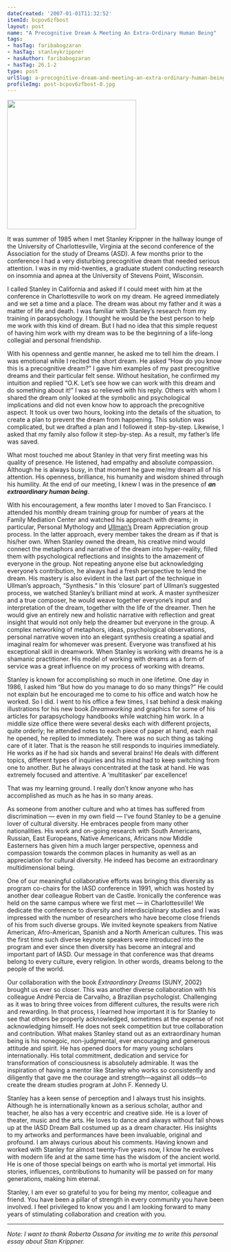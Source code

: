 ```yaml
---
dateCreated: '2007-01-01T11:32:52'
itemId: bcpov6zfbost
layout: post
name: "A Precognitive Dream & Meeting An Extra-Ordinary Human Being"
tags:
- hasTag: faribabogzaran
- hasTag: stanleykrippner
- hasAuthor: faribabogzaran
- hasTag: 26.1-2
type: post
urlSlug: a-precognitive-dream-and-meeting-an-extra-ordinary-human-being
profileImg: post-bcpov6zfbost-0.jpg
---
```

<img src="../images/post-bcpov6zfbost-0.jpg" width="300px" height="auto"/>

It was summer of 1985 when I met Stanley Krippner in the hallway lounge of the University of Charlottesville, Virginia at the second conference of the Association for the study of Dreams (ASD). A few months prior to the conference I had a very disturbing precognitive dream that needed serious attention. I was in my mid-twenties, a graduate student conducting research on insomnia and apnea at the University of Stevens Point, Wisconsin. 

I called Stanley in California and asked if I could meet with him at the conference in Charlottesville to work on my dream. He agreed immediately and we set a time and a place. The dream was about my father and it was a matter of life and death. I was familiar with Stanley’s research from my training in parapsychology. I thought he would be the best person to help me work with this kind of dream. But I had no idea that this simple request of having him work with my dream was to be the beginning of a life-long collegial and personal friendship. 

With his openness and gentle manner, he asked me to tell him the dream. I was emotional while I recited the short dream. He asked “How do you know this is a precognitive dream?” I gave him examples of my past precognitive dreams and their particular felt sense. Without hesitation, he confirmed my intuition and replied “O.K. Let’s see how we can work with this dream and do something about it!” I was so relieved with his reply. Others with whom I shared the dream only looked at the symbolic and psychological implications and did not even know how to approach the precognitive aspect. It took us over two hours, looking into the details of the situation, to create a plan to prevent the dream from happening. This solution was complicated, but we drafted a plan and I followed it step-by-step. Likewise, I asked that my family also follow it step-by-step. As a result, my father’s life was saved. 

What most touched me about Stanley in that very first meeting was his quality of presence. He listened, had empathy and absolute compassion. Although he is always busy, in that moment he gave me/my dream all of his attention. His openness, brilliance, his humanity and wisdom shined through his humility. At the end of our meeting, I knew I was in the presence of ***an extraordinary human being***. 

With his encouragement, a few months later I moved to San Francisco. I attended his monthly dream training group for number of years at the Family Mediation Center and watched his approach with dreams; in particular, Personal Mythology and [Ullman’s](../@montagueullman) Dream Appreciation group process. In the latter approach, every member takes the dream as if that is his/her own. When Stanley owned the dream, his creative mind would connect the metaphors and narrative of the dream into hyper-reality, filled them with psychological reflections and insights to the amazement of everyone in the group. Not repeating anyone else but acknowledging everyone’s contribution, he always had a fresh perspective to lend the dream. His mastery is also evident in the last part of the technique in Ullman’s approach, “Synthesis.” In this ‘closure’ part of Ullman’s suggested process, we watched Stanley’s brilliant mind at work. A master synthesizer and a true composer, he would weave together everyone’s input and interpretation of the dream, together with the life of the dreamer. Then he would give an entirely new and holistic narrative with reflection and great insight that would not only help the dreamer but everyone in the group. A complex networking of metaphors, ideas, psychological observations, personal narrative woven into an elegant synthesis creating a spatial and imaginal realm for whomever was present. Everyone was transfixed at his exceptional skill in dreamwork. When Stanley is working with dreams he is a shamanic practitioner. His model of working with dreams as a form of service was a great influence on my process of working with dreams. 

Stanley is known for accomplishing so much in one lifetime. One day in 1986, I asked him “But how do you manage to do so many things?” He could not explain but he encouraged me to come to his office and watch how he worked. So I did. I went to his office a few times, I sat behind a desk making illustrations for his new book *Dreamworking* and graphics for some of his articles for parapsychology handbooks while watching him work. In a middle size office there were several desks each with different projects, quite orderly; he attended notes to each piece of paper at hand, each mail he opened, he replied to immediately. There was no such thing as taking care of it later. That is the reason he still responds to inquiries immediately. He works as if he had six hands and several brains! He deals with different topics, different types of inquiries and his mind had to keep switching from one to another. But he always concentrated at the task at hand. He was extremely focused and attentive. A ‘multitasker’ par excellence! 

That was my learning ground. I really don’t know anyone who has accomplished as much as he has in so many areas. 

As someone from another culture and who at times has suffered from discrimination — even in my own field — I’ve found Stanley to be a genuine lover of cultural diversity. He embraces people from many other nationalities. His work and on-going research with South Americans, Russian, East Europeans, Native Americans, Africans now Middle Easterners has given him a much larger perspective, openness and compassion towards the common places in humanity as well as an appreciation for cultural diversity. He indeed has become an extraordinary multidimensional being. 

One of our meaningful collaborative efforts was bringing this diversity as program co-chairs for the IASD conference in 1991, which was hosted by another dear colleague Robert van de Castle. Ironically the conference was held on the same campus where we first met — in Charlottesville! We dedicate the conference to diversity and interdisciplinary studies and I was impressed with the number of researchers who have become close friends of his from such diverse groups. We invited keynote speakers from Native American, Afro-American, Spanish and a North American cultures. This was the first time such diverse keynote speakers were introduced into the program and ever since then diversity has become an integral and important part of IASD. Our message in that conference was that dreams belong to every culture, every religion. In other words, dreams belong to the people of the world. 

Our collaboration with the book *Extraordinary Dreams* (SUNY, 2002) brought us ever so closer. This was another diverse collaboration with his colleague André Percia de Carvalho, a Brazilian psychologist. Challenging as it was to bring three voices from different cultures, the results were rich and rewarding. In that process, I learned how important it is for Stanley to see that others be properly acknowledged, sometimes at the expense of not acknowledging himself. He does not seek competition but true collaboration and contribution. What makes Stanley stand out as an extraordinary human being is his nonegoic, non-judgmental, ever encouraging and generous attitude and spirit. He has opened doors for many young scholars internationally. His total commitment, dedication and service for transformation of consciousness is absolutely admirable. It was the inspiration of having a mentor like Stanley who works so consistently and diligently that gave me the courage and strength—against all odds—to create the dream studies program at John F. Kennedy U. 

Stanley has a keen sense of perception and I always trust his insights. Although he is internationally known as a serious scholar, author and teacher, he also has a very eccentric and creative side. He is a lover of theater, music and the arts. He loves to dance and always without fail shows up at the IASD Dream Ball costumed up as a dream character. His insights to my artworks and performances have been invaluable, original and profound. I am always curious about his comments. Having known and worked with Stanley for almost twenty-five years now, I know he evolves with modern life and at the same time has the wisdom of the ancient world. He is one of those special beings on earth who is mortal yet immortal. His stories, influences, contributions to humanity will be passed on for many generations, making him eternal. 

Stanley, I am ever so grateful to you for being my mentor, colleague and friend. You have been a pillar of strength in every community you have been involved. I feel privileged to know you and I am looking forward to many years of stimulating collaboration and creation with you. 

<hr>

*Note: I want to thank Roberta Ossana for inviting me to write this personal essay about Stan Krippner.*



















